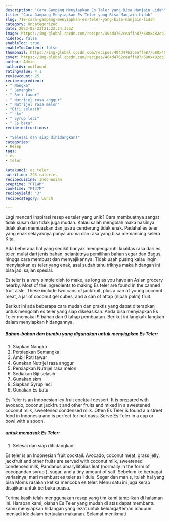 ```yaml
---
description: "Cara Gampang Menyiapkan Es Teler yang Bisa Manjain Lidah"
title: "Cara Gampang Menyiapkan Es Teler yang Bisa Manjain Lidah"
slug: 719-cara-gampang-menyiapkan-es-teler-yang-bisa-manjain-lidah
category: Uncategorized
date: 2023-02-23T21:22:24.355Z
image: https://img-global.cpcdn.com/recipes/404d4762ceaffa87/680x482cq70/es-teler-foto-resep-utama.jpg
hideToc: false
enableToc: true
enableTocContent: false
thumbnail: https://img-global.cpcdn.com/recipes/404d4762ceaffa87/680x482cq70/es-teler-foto-resep-utama.jpg
cover: https://img-global.cpcdn.com/recipes/404d4762ceaffa87/680x482cq70/es-teler-foto-resep-utama.jpg
author: Admin
authorAv: notfound
ratingvalue: 4.1
reviewcount: 25
recipeingredient:
- " Nangka"
- " Semangka"
- " Roti tawar"
- " Nutrijel rasa anggur"
- " Nutrijel rasa melon"
- "Biji selasih"
- " skm"
- " Syrup leci"
- " Es batu"
recipeinstructions:

- "Selesai dan siap dihidangkan!"
categories:
- Resep
tags:
- es
- teler

katakunci: es teler 
nutrition: 293 calories
recipecuisine: Indonesian
preptime: "PT14M"
cooktime: "PT37M"
recipeyield: "3"
recipecategory: Lunch

---
```





Lagi mencari inspirasi resep es teler yang unik? Cara membuatnya sangat tidak susah dan tidak juga mudah. Kalau salah mengolah maka hasilnya tidak akan memuaskan dan justru cenderung tidak enak. Padahal es teler yang enak selayaknya punya aroma dan rasa yang bisa memancing selera Kita.





Ada beberapa hal yang sedikit banyak mempengaruhi kualitas rasa dari es teler, mulai dari jenis bahan, selanjutnya pemilihan bahan segar dan Bagus, hingga cara membuat dan menyajikannya. Tidak usah pusing kalau ingin menyiapkan es teler yang enak,      asal sudah tahu triknya maka hidangan ini bisa jadi sajian spesial.














Es teler is a very simple dish to make, as long as you have an Asian grocery nearby. Most of the ingredients to making Es teler are found in the canned fruit aisle. These include two cans of jackfruit, plus a can of young coconut meat, a jar of coconut gel cubes, and a can of attap (nipah palm) fruit.






Berikut ini ada beberapa cara mudah dan praktis yang dapat diterapkan untuk mengolah es teler yang siap dikreasikan. Anda bisa menyiapkan Es Teler memakai 9 bahan dan 0 tahap pembuatan. Berikut ini langkah-langkah dalam menyiapkan hidangannya.

<!--inarticleads1-->

##### Bahan-bahan dan bumbu yang digunakan untuk menyiapkan Es Teler:

1. Siapkan  Nangka
1. Persiapkan  Semangka
1. Ambil  Roti tawar
1. Gunakan  Nutrijel rasa anggur
1. Persiapkan  Nutrijel rasa melon
1. Sediakan Biji selasih
1. Gunakan  skm
1. Siapkan  Syrup leci
1. Gunakan  Es batu


Es Teler is an Indonesian icy fruit cocktail dessert. It is prepared with avocado, coconut jackfruit and other fruits and mixed in a sweetened coconut milk, sweetened condensed milk. Often Es Teler is found a a street food in Indonesia and is perfect for hot days. Serve Es Teler in a cup or bowl with a spoon. 

<!--inarticleads2-->

#####  untuk memasak Es Teler:


1. Selesai dan siap dihidangkan!

Es teler is an Indonesian fruit cocktail. Avocado, coconut meat, grass jelly, jackfruit and other fruits are served with coconut milk, sweetened condensed milk, Pandanus amaryllifolius leaf (normally in the form of cocopandan syrup ), sugar, and a tiny amount of salt. Sebelum ke berbagai variasinya, mari membuat es teler asli dulu. Segar dan manis, itulah hal yang bisa Moms rasakan ketika mencoba es teler. Menu satu ini juga kerap disajikan untuk berbuka puasa. 

Terima kasih telah menggunakan resep yang tim kami tampilkan di halaman ini. Harapan kami, olahan Es Teler yang mudah di atas dapat membantu kamu menyiapkan hidangan yang lezat untuk keluarga/teman maupun menjadi ide dalam berjualan makanan. Selamat menikmati
